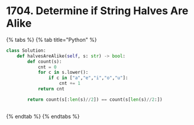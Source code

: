 # 1704. Determine if String Halves Are Alike

{% tabs %}
{% tab title="Python" %}
```python
class Solution:
    def halvesAreAlike(self, s: str) -> bool:
        def count(s):
            cnt = 0 
            for c in s.lower():
                if c in ["a","e","i","o","u"]:
                    cnt += 1
            return cnt

        return count(s[:len(s)//2]) == count(s[len(s)//2:])
                
```
{% endtab %}
{% endtabs %}

